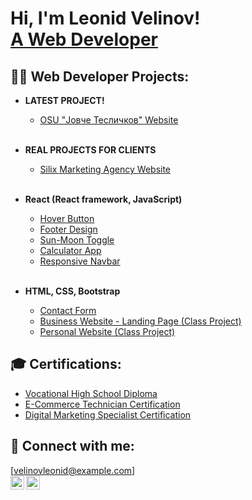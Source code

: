 <h1>Hi, I'm Leonid Velinov! <br/><a href="https://github.com/velinovleonid">A Web Developer</a></h1>

<h2>👨‍💻 Web Developer Projects:</h2>

- <b>LATEST PROJECT!</b>
  - [OSU "Јовче Тесличков" Website](https://github.com/velinovleonid/OSU-Jovche-Teslickov)
  <br />

- <b>REAL PROJECTS FOR CLIENTS</b>
  - [Silix Marketing Agency Website](https://github.com/velinovleonid/Silix-Marketing-Agency)
  <br />

- <b>React (React framework, JavaScript)</b>
  - [Hover Button](https://github.com/velinovleonid/Hover-Button-1)
  - [Footer Design](https://github.com/velinovleonid/Footer)
  - [Sun-Moon Toggle](https://github.com/velinovleonid/Sun-Moon-Toogle)
  - [Calculator App](https://github.com/velinovleonid/Calculator)
  - [Responsive Navbar](https://github.com/velinovleonid/Responsive-NavBar)
  <br />

- <b>HTML, CSS, Bootstrap</b>
  - [Contact Form](https://github.com/velinovleonid/Contact-Form)
  - [Business Website - Landing Page (Class Project)](https://github.com/velinovleonid/Business-Landing-Page)
  - [Personal Website (Class Project)](https://github.com/velinovleonid/Personal-Site)

<h2>🎓 Certifications:</h2>

- [Vocational High School Diploma](#)
- [E-Commerce Technician Certification](#)
- [Digital Marketing Specialist Certification](#)

<h2>🤳 Connect with me:</h2>

[velinovleonid@example.com]<br />
[<img align="left" alt="LinkedIn" width="22px" src="https://cdn.jsdelivr.net/npm/simple-icons@v3/icons/linkedin.svg" />][linkedin]
[<img align="left" alt="Instagram" width="22px" src="https://cdn.jsdelivr.net/npm/simple-icons@v3/icons/instagram.svg" />][instagram]

[instagram]: https://www.instagram.com/velinovleonid/
[linkedin]: https://www.linkedin.com/in/velinovleonid/
